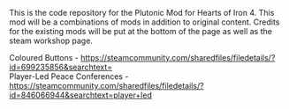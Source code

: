 This is the code repository for the Plutonic Mod for Hearts of Iron 4. This mod will be a combinations of mods in addition to original content. 
Credits for the existing mods will be put at the bottom of the page as well as the steam workshop page.

Coloured Buttons - https://steamcommunity.com/sharedfiles/filedetails/?id=699235856&searchtext= <br />
Player-Led Peace Conferences - https://steamcommunity.com/sharedfiles/filedetails/?id=846066944&searchtext=player+led
